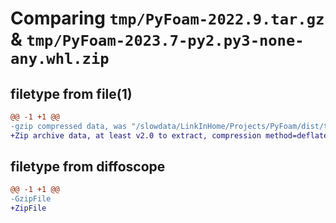 # Comparing `tmp/PyFoam-2022.9.tar.gz` & `tmp/PyFoam-2023.7-py2.py3-none-any.whl.zip`

## filetype from file(1)

```diff
@@ -1 +1 @@
-gzip compressed data, was "/slowdata/LinkInHome/Projects/PyFoam/dist/tmpfr4yc9ha/PyFoam-2022.9.tar", last modified: Sun Sep 11 23:41:05 2022, max compression
+Zip archive data, at least v2.0 to extract, compression method=deflate
```

## filetype from diffoscope

```diff
@@ -1 +1 @@
-GzipFile
+ZipFile
```

